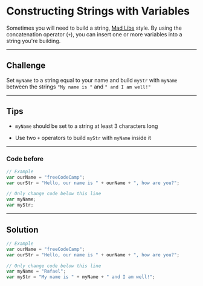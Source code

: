 # Constructing Strings with Variables

Sometimes you will need to build a string, [Mad Libs](https://en.wikipedia.org/wiki/Mad_Libs) style. By using the concatenation operator (`+`), you can insert one or more variables into a string you're building.

---

## Challenge

Set `myName` to a string equal to your name and build `myStr` with `myName` between the strings `"My name is "` and `" and I am well!"`

---

## Tips

- `myName` should be set to a string at least 3 characters long

- Use two `+` operators to build `myStr` with `myName` inside it

---

### Code before

```js
// Example
var ourName = "freeCodeCamp";
var ourStr = "Hello, our name is " + ourName + ", how are you?";

// Only change code below this line
var myName;
var myStr;

```

---

## Solution

```js
// Example
var ourName = "freeCodeCamp";
var ourStr = "Hello, our name is " + ourName + ", how are you?";

// Only change code below this line
var myName = "Rafael";
var myStr = "My name is " + myName + " and I am well!";

```